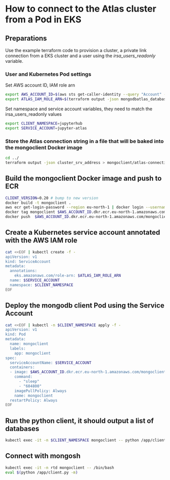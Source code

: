 # How to connect to the Atlas cluster from a Pod in EKS

## Preparations
Use the example terraform code to provision a cluster, a private link connection from a EKS cluster and a user using the *irsa_users_readonly* variable.
### User and Kubernetes Pod settings
Set AWS account ID, IAM role arn
```bash
export AWS_ACCOUNT_ID=$(aws sts get-caller-identity --query "Account" --output text)
export ATLAS_IAM_ROLE_ARN=$(terraform output -json mongodbatlas_database_users | jq -r '.[].username | select(test("MongoDBAtlas-irsa_read-"))')
```
Set namespace and service account variables, they need to match the irsa_users_readonly values
```bash
export CLIENT_NAMESPACE=jupyterhub
export SERVICE_ACCOUNT=jupyter-atlas
```
### Store the Atlas connection string in a file that will be baked into the mongoclient Docker image
```bash
cd ../
terraform output -json cluster_srv_address > mongoclient/atlas-connection-string.txt
```
## Build the mongoclient Docker image and push to ECR
```bash
CLIENT_VERSION=0.20 # bump to new version
docker build -t mongoclient .
aws ecr get-login-password --region eu-north-1 | docker login --username AWS --password-stdin $AWS_ACCOUNT_ID.dkr.ecr.eu-north-1.amazonaws.com
docker tag mongoclient $AWS_ACCOUNT_ID.dkr.ecr.eu-north-1.amazonaws.com/mongoclient:$CLIENT_VERSION
docker push  $AWS_ACCOUNT_ID.dkr.ecr.eu-north-1.amazonaws.com/mongoclient:$CLIENT_VERSION
```
## Create a Kubernetes service account annotated with the AWS IAM role
```bash
cat <<EOF | kubectl create -f -
apiVersion: v1
kind: ServiceAccount
metadata:
  annotations:
    eks.amazonaws.com/role-arn: $ATLAS_IAM_ROLE_ARN
  name: $SERVICE_ACCOUNT 
  namespace: $CLIENT_NAMESPACE
EOF
```
## Deploy the mongodb client Pod using the Service Account
```bash
cat <<EOF | kubectl -n $CLIENT_NAMESPACE apply -f -
apiVersion: v1
kind: Pod
metadata:
  name: mongoclient
  labels:
    app: mongoclient
spec:
  serviceAccountName: $SERVICE_ACCOUNT
  containers:
  - image: $AWS_ACCOUNT_ID.dkr.ecr.eu-north-1.amazonaws.com/mongoclient:$CLIENT_VERSION
    command:
      - "sleep"
      - "604800"
    imagePullPolicy: Always
    name: mongoclient
  restartPolicy: Always
EOF
```
## Run the python client, it should output a list of databases
```bash
kubectl exec -it -n $CLIENT_NAMESPACE mongoclient -- python /app/client.py -t
```
## Connect with mongosh
```bash
kubectl exec -it -n rtd mongoclient -- /bin/bash
eval $(python /app/client.py -m)
```